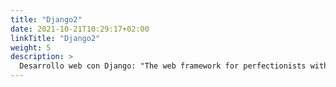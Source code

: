 ```yaml
---
title: "Django2"
date: 2021-10-21T10:29:17+02:00
linkTitle: "Django2"
weight: 5
description: >
  Desarrollo web con Django: "The web framework for perfectionists with deadlines"
---
```


